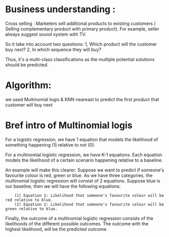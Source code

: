 # Business understanding :

Cross selling : Marketers sell additional products to existing customers ( Selling complementary product with primary product). For example, seller always suggest sound system with TV.

So it take into account two questions:
1, Which product will the customer buy next?
2, In which sequence they will buy?

Thus, it's a multi-class classifications as the multiple potential solutions should be predicted.



# Algorithm:
we used Multinomial logis & KNN neareast to predict the first product that customer will buy next

# Bref intro of Multinomial logis
For a logistic regression, we have 1 equation that models the likelihood of something happening (1) relative to not (0). 

For a multinomial logistic regression, we have K-1 equations. Each equation models the likelihood of a certain scenario happening relative to a baseline. 

An example will make this clearer: Suppose we want to predict if someone's favourite colour is red, green or blue. As we have three categories, the multinomial logistic regression will consist of 2 equations. Suppose blue is our baseline, then we will have the following equations: 

        (1) Equation 1: Likelihood that someone's favourite colour will be red relative to blue.
        (2) Equation 2: Likelihood that someone's favourite colour will be green relative to blue. 

Finally, the outcome of a multinomial logistic regression consists of the likelihoods of the different possible outcomes. The outcome with the highest likelihood, will be the predicted outcome.  


